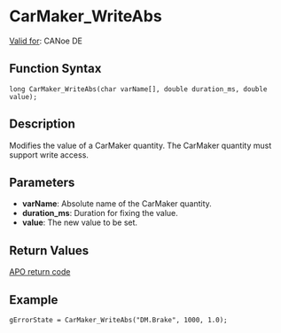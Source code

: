 # CarMaker_WriteAbs

[Valid for](../../../Shared/FeatureAvailability.md): CANoe DE

## Function Syntax

```plaintext
long CarMaker_WriteAbs(char varName[], double duration_ms, double value);
```

## Description

Modifies the value of a CarMaker quantity. The CarMaker quantity must support write access.

## Parameters

- **varName**: Absolute name of the CarMaker quantity.
- **duration_ms**: Duration for fixing the value.
- **value**: The new value to be set.

## Return Values

[APO return code](../CAPLfunctionsCarMakerReturnCodes.md)

## Example

```plaintext
gErrorState = CarMaker_WriteAbs("DM.Brake", 1000, 1.0);
```

